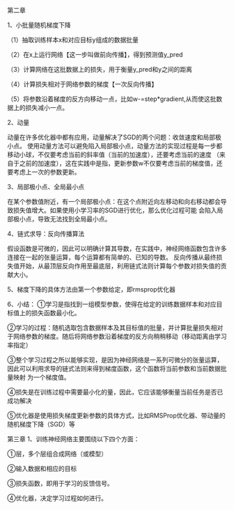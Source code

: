 第二章

1、小批量随机梯度下降

（1）抽取训练样本x和对应目标y组成的数据批量

（2）在x上运行网络【这一步叫做前向传播】，得到预测值y_pred

（3）计算网络在这批数据上的损失，用于衡量y_pred和y之间的距离

（4）计算损失相对于网络参数的梯度【一次反向传播】

（5）将参数沿着梯度的反方向移动一点，比如w-=step*gradient,从而使这批数据上的损失减小一点。

2、动量

动量在许多优化器中都有应用，动量解决了SGD的两个问题：收敛速度和局部极小点。
使用动量方法可以避免陷入局部极小点，动量方法的实现过程是每一步都移动小球，不仅要考虑当前的斜率值（当前的加速度），还要考虑当前的速度
（来自于之前的加速度），这在实践中是指，更新参数w不仅要考虑当前的梯度值，还要考虑上一次的参数更新。

3、局部极小点、全局最小点

在某个参数值附近，有一个局部极小点：在这个点附近向左移动和向右移动都会导致损失值增大。如果使用小学习率的SGD进行优化，那么优化过程可能
会陷入局部极小点，导致无法找到全局最小点。

4、链式求导：反向传播算法

假设函数是可微的，因此可以明确计算其导数，在实践中，神经网络函数包含许多连接在一起的张量运算，每个运算都有简单的、已知的导数。
反向传播从最终损失值开始，从最顶层反向作用至最底层，利用链式法则计算每个参数对损失值的贡献大小。

5、梯度下降的具体方法由第一个参数给定，即rmsprop优化器

6、小结：
  ①学习是指找到一组模型参数，使得在给定的训练数据样本和对应目标值上的损失函数最小化。
  
  ②学习的过程：随机选取包含数据样本及其目标值的批量，并计算批量损失相对于网络参数的梯度。随后将网络参数沿着梯度的反方向稍稍移动（移动距离由学习率指定）
  
  ③整个学习过程之所以能够实现，是因为神经网络是一系列可微分的张量运算，因此可以利用求导的链式法则来得到梯度函数，这个函数将当前参数和当前数据批量映射
   为一个梯度值。
   
  ④损失是在训练过程中需要最小化的量，因此，它应该能够衡量当前任务是否已成功解决
  
  ⑤优化器是使用损失梯度更新参数的具体方式，比如RMSProp优化器、带动量的随机梯度下降（SGD）等

第三章
1、训练神经网络主要围绕以下四个方面：

  ①层，多个层组合成网络（或模型）
  
  ②输入数据和相应的目标
  
  ③损失函数，即用于学习的反馈信号。
  
  ④优化器，决定学习过程如何进行。
